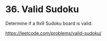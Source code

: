 # 36. Valid Sudoku

Determine if a 9x9 Sudoku board is valid.

https://leetcode.com/problems/valid-sudoku/
